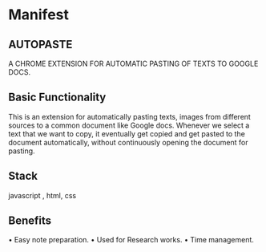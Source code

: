 # Manifest
## AUTOPASTE
A CHROME EXTENSION FOR AUTOMATIC PASTING OF TEXTS TO GOOGLE DOCS.

## Basic Functionality

This is an extension for automatically pasting texts, images from different sources to a common document like Google docs. Whenever we select a text that we want to copy, it eventually get copied and get pasted to the document automatically, without continuously opening the document for pasting.
## Stack 

javascript , html, css
## Benefits

•	Easy note preparation.
•	Used for Research works.
•	Time management.
